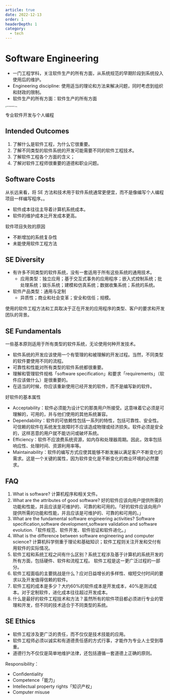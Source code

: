 ```yaml
---
article: true
date: 2022-12-13
order: 1
headerDepth: 1
category:
  - tech
---
```


# Software Engineering

- 一门工程学科，关注软件生产的所有方面，从系统规范的早期阶段到系统投入使用后的维护。
- Engineering discipline: 使用适当的理论和方法来解决问题，同时考虑到组织和财政的限制。
- 软件生产的所有方面：软件生产的所有方面

<img src="https://pic.hanjiaming.com.cn/2022/12/13/1a45050f6bae2.png" alt="1670934999121.png" style="zoom: 25%;" />

<!-- more -->

专业软件开发与个人编程

## Intended Outcomes

1. 了解什么是软件工程，为什么它很重要。
2. 了解不同类型的软件系统的开发可能需要不同的软件工程技术。
3. 了解软件工程各个方面的含义；
4. 了解对软件工程师很重要的道德和职业问题。

## Software Costs

从长远来看，将 SE 方法和技术用于软件系统通常更便宜，而不是像编写个人编程项目一样编写程序。。

- 软件成本往往主导着计算机系统成本。
- 软件的维护成本比开发成本更高。

软件项目失败的原因

- 不断增加的系统复杂性
- 未能使用软件工程方法

## SE Diversity

- 有许多不同类型的软件系统，没有一套适用于所有这些系统的通用技术。
  - 应用类型：独立应用；基于交互式事务的应用程序；嵌入式控制系统；批处理系统；娱乐系统；建模和仿真系统；数据收集系统；系统的系统。
- 软件产品类型：通用与定制
  - 异质性；商业和社会变革；安全和信任；规模。

使用的软件工程方法和工具取决于正在开发的应用程序的类型、客户的要求和开发团队的背景。

## SE Fundamentals

一些基本原则适用于所有类型的软件系统，无论使用何种开发技术。

- 软件系统的开发应该使用一个有管理的和被理解的开发过程。当然，不同类型的软件要使用不同的流程。
- 可靠性和性能对所有类型的软件系统都很重要。
- 理解和管理软件规格「software specification」和要求「requirements」（软件应该做什么）是很重要的。
- 在适当的时候，你应该重新使用已经开发的软件，而不是编写新的软件。

好软件的基本属性

- Acceptability：软件必须能为设计它的那类用户所接受。这意味着它必须是可理解的，可用的，并与他们使用的其他系统兼容。
- Dependability：软件的可依赖性包括一系列的特性，包括可靠性、安全性。可信赖的软件在系统发生故障时不应该造成物理或经济损失。软件必须是安全的，这样恶意的用户就不能访问或破坏系统。
- Efficiency：软件不应浪费系统资源，如内存和处理器周期。因此，效率包括响应性、处理时间、资源利用率等。
- Maintainability：软件的编写方式应使其能够不断发展以满足客户不断变化的需求。这是一个关键的属性，因为软件变化是不断变化的商业环境的必然要求。

## FAQ

1. What is software? 计算机程序和相关文件。
2. What are the attributes of good software? 好的软件应该向用户提供所需的功能和性能，并且应该是可维护的、可靠的和可用的。「好的软件应该向用户提供所需的功能和性能，并且应该是可维护的、可靠的和可用的。」
3. What are the fundamental software engineering activities? Software specification,software development,software validation and software evolution.「软件规范、软件开发、软件验证和软件进化。」
4. What is the difference between software engineering and computer science? 计算机科学侧重于理论和基础知识；软件工程则关注开发和交付有用软件的实际情况。
5. 软件工程和系统工程之间有什么区别？系统工程涉及基于计算机的系统开发的所有方面，包括硬件、软件和流程工程。 软件工程是这一更广泛过程的一部分。
6. 软件工程面临的主要挑战是什么？应对日益增长的多样性、缩短交付时间的要求以及开发值得信赖的软件。
7. 软件工程的成本是多少？大约60%的软件成本是开发成本，40%是测试成本。对于定制软件，进化成本往往超过开发成本。
8. 什么是最好的软件工程技术和方法？虽然所有的软件项目都必须进行专业的管理和开发，但不同的技术适合于不同类型的系统。

## SE Ethics

- 软件工程涉及更广泛的责任，而不仅仅是技术技能的应用。
- 软件工程师必须以诚实和有道德责任感的方式行事，才能作为专业人士受到尊重。
- 道德行为不仅仅是简单地维护法律，还包括遵循一套道德上正确的原则。

Responsibility：

- Confidentiality
- Competence「能力」
- Intellectual property rights「知识产权」
- Computer misuse













































